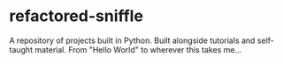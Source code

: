# refactored-sniffle
A repository of projects built in Python. Built alongside tutorials and self-taught material. From "Hello World" to wherever this takes me... 
